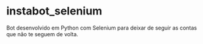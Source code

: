 # instabot_selenium

Bot desenvolvido em Python com Selenium para deixar de seguir as contas que não te seguem de volta.
